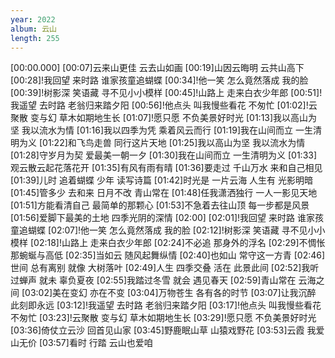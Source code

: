```yaml
---
year: 2022
album: 云山
length: 255
---
```

[00:00.000]
[00:07]云来山更佳 云去山如画
[00:19]山因云晦明 云共山高下
[00:28]!我回望 来时路 谁家孩童追蝴蝶
[00:34]!他一笑 怎么竟然落成 我的脸
[00:39]!树影深 笑语藏 寻不见小小模样
[00:45]!山路上 走来白衣少年郎
[00:51]!我遥望 去时路 老翁归来踏夕阳
[00:56]!他点头 叫我慢些看花 不匆忙
[01:02]!云聚散 变与幻 草木如期地生长
[01:07]!愿只愿 不负美景好时光
[01:13]我以高山为坚 我以流水为情
[01:16]我以四季为凭 乘着风云而行
[01:19]我在山间而立 一生清明为义
[01:22]和飞鸟走兽 同行这片天地
[01:25]我以高山为坚 我以流水为情
[01:28]守岁月为契 爱最美一朝一夕
[01:30]我在山间而立 一生清明为义
[01:33]观云散云起花落花开
[01:35]有风有雨有晴
[01:36]要走过 千山万水 来和自己相见
[01:39]儿时 追着蝴蝶 少年 读写诗篇
[01:42]时光是 一片云海 人生有 光影明暗
[01:45]管多少 去和来 日月不改 青山常在
[01:48]任我潇洒独行 一人一影见天地
[01:51]方能看清自己 最简单的那颗心
[01:53]不急着去往山顶 每一步都是风景
[01:56]爱脚下最美的土地 四季光阴的深情
[02:00]
[02:01]!我回望 来时路 谁家孩童追蝴蝶
[02:07]!他一笑 怎么竟然落成 我的脸
[02:12]!树影深 笑语藏 寻不见小小模样
[02:18]!山路上 走来白衣少年郎
[02:24]不必追 那身外的浮名
[02:29]不惆怅 那蜿蜒与高低
[02:35]当如云 随风起舞纵情
[02:40]也如山 常守这一方青
[02:46]世间 总有离别 就像 大树落叶
[02:49]人生 四季交叠 活在 此景此间
[02:52]我听过蝉声 就未 辜负夏夜
[02:55]我踏过冬雪 就会 遇见春天
[02:59]青山常在 云海之间
[03:02]美在变幻 亦在不变
[03:04]万物苍生 各有各的时节
[03:07]让我沉醉 此刻即永远
[03:12]!我遥望 去时路 老翁归来踏夕阳
[03:17]!他点头 叫我慢些看花 不匆忙
[03:23]!云聚散 变与幻 草木如期地生长
[03:29]!愿只愿 不负美景好时光
[03:36]倚仗立云沙 回首见山家
[03:45]野鹿眠山草 山猿戏野花
[03:53]云霞 我爱山无价
[03:57]看时 行踏 云山也爱咱

